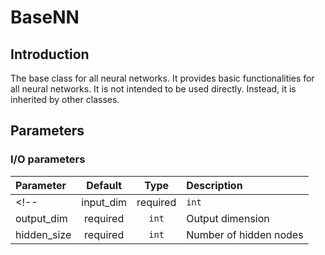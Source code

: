 # BaseNN
## Introduction
The base class for all neural networks. It provides basic functionalities for all neural networks. It is not intended to be used directly. Instead, it is inherited by other classes. </br>
## Parameters
### I/O parameters
| Parameter                | Default       | Type                                | Description                                |	
|:-------------------------|:-------------:|:-----------------------------------:|:-------------------------------------------|
<!-- | input_dim                | required      | `int`                               | Input dimension                  |
| output_dim               | required      | `int`                               | Output dimension                  |
| hidden_size              | required      | `int`                               | Number of hidden nodes                      | -->